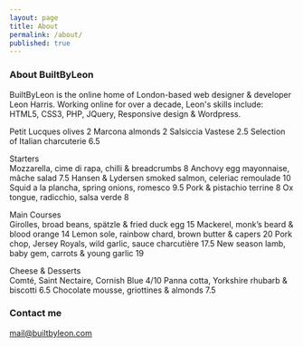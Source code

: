 ```yaml
---
layout: page
title: About
permalink: /about/
published: true
---
```


### About BuiltByLeon

BuiltByLeon is the online home of London-based web designer & developer Leon Harris. Working online for over a decade, Leon's skills include: HTML5, CSS3, PHP, JQuery, Responsive design & Wordpress.


Petit Lucques olives	2
Marcona almonds			2
Salsiccia Vastese		2.5
Selection of Italian charcuterie	6.5
 	
Starters	
Mozzarella, cime di rapa, chilli & breadcrumbs	8
Anchovy egg mayonnaise, mâche salad	7.5
Hansen & Lydersen smoked salmon, celeriac remoulade	10
Squid a la plancha, spring onions, romesco	9.5
Pork & pistachio terrine	8
Ox tongue, radicchio, salsa verde	8
 	
Main Courses	
Girolles, broad beans, spätzle & fried duck egg	15
Mackerel, monk’s beard & blood orange	14
Lemon sole, rainbow chard, brown butter & capers	20
Pork chop, Jersey Royals, wild garlic, sauce charcutière  	17.5
New season lamb, baby gem, carrots & young garlic	19
 	
Cheese & Desserts	
Comté, Saint Nectaire, Cornish Blue	4/10
Panna cotta, Yorkshire rhubarb & biscotti	6.5
Chocolate mousse, griottines & almonds	7.5

### Contact me

[mail@builtbyleon.com](mailto:mail@builtbyleon.com)
